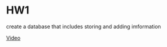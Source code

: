 <h1>HW1</h1>
<p>create a database that includes storing and adding imformation</p>
<a href="https://youtu.be/QXowq6Hy52A">Video</a>
